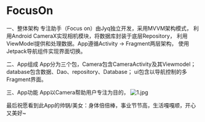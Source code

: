 # FocusOn

一、整体架构
专注助手（Focus on）由Jyq独立开发，采用MVVM架构模式，
利用Android CameraX实现相机模块，将数据库封装于底层Repository，
利用ViewModel提供和处理数据。App遵循Activity -> Fragment两层架构，
使用Jetpack导航组件实现界面切换。

二、App组成
App分为三个包，Camera包含CameraActivity及其Viewmodel；
database包含数据、Dao、repository、Database；
ui包含以导航控制的多Fragment界面。

三、App功能
App以Camera帮助用户专注为目的，
![1.jpg](https://s2.loli.net/2022/08/01/flhTtX34JZmjUOC.jpg)







最后祝愿看到此App的帅锅/美女：身体倍倍棒，事业节节高，生活嘎嘎顺，开心又美好~
